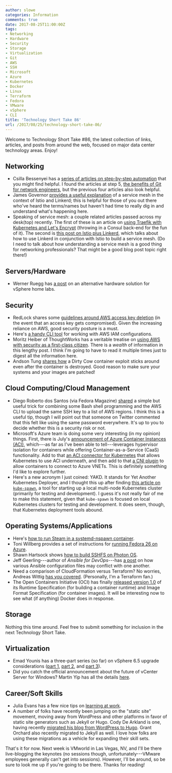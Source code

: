 ```yaml
---
author: slowe
categories: Information
comments: true
date: 2017-08-25T11:00:00Z
tags:
- Networking
- Hardware
- Security
- Storage
- Virtualization
- Git
- AWS
- SSH
- Microsoft
- Azure
- Kubernetes
- Docker
- Linux
- Terraform
- Fedora
- VMware
- vSphere
- CLI
title: 'Technology Short Take 86'
url: /2017/08/25/technology-short-take-86/
---
```


Welcome to Technology Short Take #86, the latest collection of links, articles, and posts from around the web, focused on major data center technology areas. Enjoy!<!--more-->

## Networking

* Csilla Bessenyei has a [series of articles on step-by-step automation][link-11] that you might find helpful. I found the articles at step 5, [the benefits of Git for network engineers][link-10], but the previous four articles also look helpful.
* James Governor [provides a useful explanation][link-22] of a service mesh in the context of Istio and Linkerd; this is helpful for those of you out there who've heard the terms/names but haven't had time to really dig in and understand what's happening here.
* Speaking of service mesh: a couple related articles passed across my desk(top) recently. The first of these is an article on [using Traefik with Kubernetes and Let's Encrypt][link-24] (throwing in a Consul back-end for the fun of it). The second is [this post on Istio plus Linkerd][link-25], which talks about how to use Linkerd in conjunction with Istio to build a service mesh. (Do I need to talk about how understanding a service mesh is a good thing for networking professionals? That might be a good blog post topic right there!)

## Servers/Hardware

* Werner Ruegg has [a post][link-26] on an alternative hardware solution for vSphere home labs.

## Security

* RedLock shares some [guidelines around AWS access key deletion][link-6] (in the event that an access key gets compromised). Given the increasing reliance on AWS, good security posture is a must.
* Here's [a handy CLI tool][link-19] for working with AWS IAM configurations.
* Moritz Heiber of ThoughtWorks has a veritable treatise on [using AWS with security as a first-class citizen][link-20]. There is a _wealth_ of information in this lengthy post. I think I'm going to have to read it multiple times just to digest all the information here.
* Andson Tung [shares how][link-29] a Dirty Cow container exploit sticks around even after the container is destroyed. Good reason to make sure your systems and your images are patched!

## Cloud Computing/Cloud Management

* Diego Roberto dos Santos (via Fedora Magazine) [shared][link-4] a simple but useful trick for combining some Bash shell programming and the AWS CLI to upload the same SSH key to a list of AWS regions. I think this is a useful tip, though I will point out that someone on Twitter commented that this felt like using the same password everywhere. It's up to you to decide whether this is a security risk or not.
* Microsoft's Azure team is doing some very interesting (in my opinion) things. First, there is July's [announcement of Azure Container Instances (ACI)][link-16], which---as far as I've been able to tell---leverages hypervisor isolation for containers while offering Container-as-a-Service (CaaS) functionality. Add to that [an ACI connector for Kubernetes][link-17] that allows Kubernetes to use ACI underneath, and then add to that [a CNI plugin][link-18] to allow containers to connect to Azure VNETs. This is definitely something I'd like to explore further.
* Here's a new acronym I just coined: YAKD. It stands for Yet Another Kubernetes Deployer, and I thought this up after finding [this article on `kube-spawn`][link-23], a tool for starting up a local multi-node Kubernetes cluster (primarily for testing and development). I guess it's not really fair of me to make this statement, given that `kube-spawn` is focused on local Kubernetes clusters for testing and development. It does seem, though, that Kubernetes deployment tools abound.

## Operating Systems/Applications

* Here's [how to run Steam in a systemd-nspawn container][link-5].
* Toni Willberg provides a set of instructions for [running Fedora 26 on Azure][link-7].
* Shawn Hartsock shows [how to build SSHFS on Photon OS][link-9].
* Jeff Geerling---author of _Ansible for DevOps_---has [a post][link-12] on how various Ansible configuration files may conflict with one another.
* Need a comparison of CloudFormation versus Terraform? No worries, Andreas Wittig [has you covered][link-21]. (Personally, I'm a Terraform fan.)
* The Open Containers Initiative (OCI) has finally [released version 1.0][link-28] of its Runtime Specification (for building a container runtime) and Image Format Specification (for container images). It will be interesting now to see what (if anything) Docker does in response.

## Storage

Nothing this time around. Feel free to submit something for inclusion in the next Technology Short Take.

## Virtualization

* Emad Younis has a three-part series (so far) on vSphere 6.5 upgrade considerations ([part 1][link-13], [part 2][link-14], and [part 3][link-15]).
* Did you catch the official announcement about the future of vCenter Server for Windows? Martin Yip has all the details [here][link-27].

## Career/Soft Skills

* Julia Evans has a few nice tips on [learning at work][link-3].
* A number of folks have recently been jumping on the "static site" movement, moving away from WordPress and other platforms in favor of static site generators such as Jekyll or Hugo. Cody De Arkland is one, having recently [migrated his blog from WordPress to Hugo][link-8]. Grant Orchard also recently migrated to Jekyll as well. I love how folks are using these migrations as a vehicle for expanding their skill sets.

That's it for now. Next week is VMworld in Las Vegas, NV, and I'll be there live-blogging the keynotes (no sessions though, unfortunately---VMware employees generally can't get into sessions). However, I'll be around, so be sure to look me up if you're going to be there. Thanks for reading!



[link-1]: https://napalm-automation.net/yang-for-dummies/
[link-2]: https://rclone.org
[link-3]: https://jvns.ca/blog/2017/08/06/learning-at-work/
[link-4]: https://fedoramagazine.org/ssh-key-aws-regions/
[link-5]: http://ludiclinux.com/Nspawn-Steam-Container/
[link-6]: https://blog.redlock.io/aws-access-key-security-best-practices
[link-7]: http://www.willberg.fi/2017/07/running-fedora-26-on-azure.html
[link-8]: https://www.thehumblelab.com/migrating-to-hugo-aws/
[link-9]: https://medium.com/@hartsock/photon-os-with-sshfs-from-source-941a12cc554c
[link-10]: https://networkerandcoder.wordpress.com/2017/08/16/step-five-the-benefits-of-git-for-network-engineers/
[link-11]: https://networkerandcoder.wordpress.com/automation-step-by-step-series/
[link-12]: https://www.jeffgeerling.com/blog/2017/slow-ansible-playbook-check-ansiblecfg
[link-13]: https://blogs.vmware.com/vsphere/2017/05/vsphere-6-5-upgrade-considerations-part-1.html
[link-14]: https://blogs.vmware.com/vsphere/2017/07/vsphere-6-5-upgrade-considerations-part-2.html
[link-15]: https://blogs.vmware.com/vsphere/2017/08/vsphere-6-5-upgrade-considerations-part-3.html
[link-16]: https://azure.microsoft.com/en-us/blog/announcing-azure-container-instances/
[link-17]: https://github.com/Azure/aci-connector-k8s
[link-18]: https://github.com/azure/azure-container-networking
[link-19]: https://github.com/99designs/iamy
[link-20]: https://www.thoughtworks.com/insights/blog/using-aws-security-first-class-citizen
[link-21]: https://cloudonaut.io/cloudformation-vs-terraform/
[link-22]: https://redmonk.com/jgovernor/2017/05/31/so-what-even-is-a-service-mesh-hot-take-on-istio-and-linkerd/
[link-23]: https://kinvolk.io/blog/2017/08/introducing-kube-spawn-a-tool-to-create-local-multi-node-kubernetes-clusters/
[link-24]: https://blog.deimos.fr/2017/08/20/kubernetes-with-traefik-and-lets-encrypt/
[link-25]: https://buoyant.io/2017/07/11/linkerd-istio/
[link-26]: http://blog.rueegg.com/?p=94
[link-27]: https://blogs.vmware.com/vsphere/2017/08/farewell-vcenter-server-windows.html
[link-28]: https://www.opencontainers.org/announcement/2017/07/19/open-container-initiative-oci-releases-v1-0-of-container-standards
[link-29]: https://dzone.com/articles/a-dirty-cow-container-exploit-sticks-around-even-a
